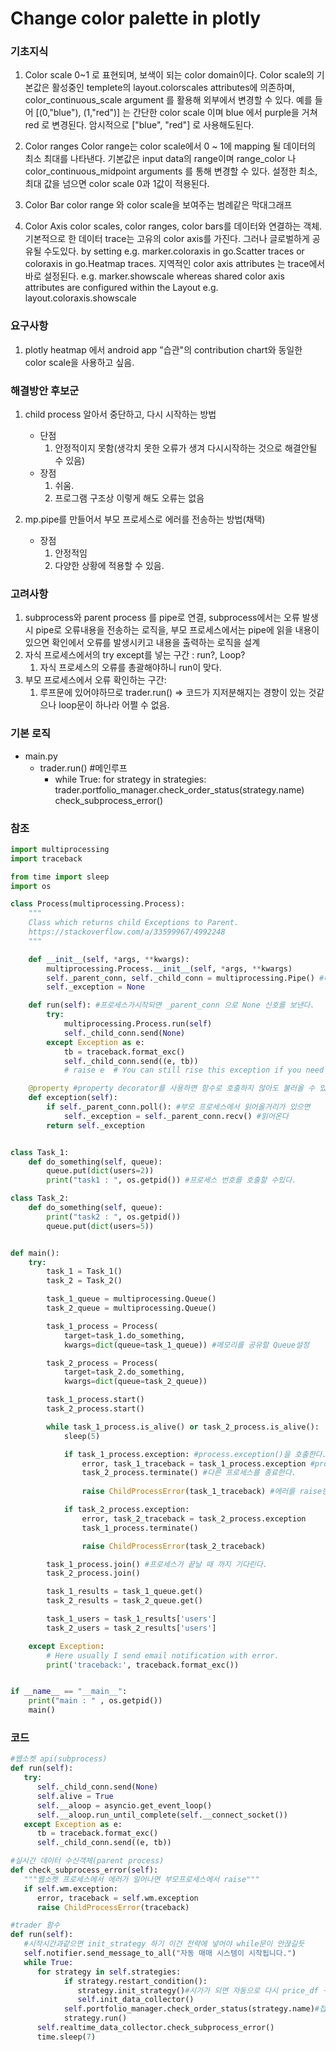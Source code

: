 # Change color palette in plotly

### 기초지식
   1. Color scale
      0~1 로 표현되며, 보색이 되는 color domain이다. Color scale의 기본값은 활성중인 templete의 layout.colorscales attributes에 의존하며, color_continuous_scale argument 를 활용해 외부에서 변경할 수 있다. 예를 들어 [(0,"blue"), (1,"red")] 는 간단한 color scale 이며 blue 에서 purple을 거쳐 red 로 변경된다. 암시적으로 ["blue", "red"] 로 사용해도된다.

   2. Color ranges 
      Color range는 color scale에서 0 ~ 1에 mapping 될 데이터의 최소 최대를 나타낸다. 기본값은 input data의 range이며 range_color 나 color_continuous_midpoint arguments 를 통해 변경할 수 있다. 설정한 최소, 최대 값을 넘으면 color scale 0과 1값이 적용된다.

   3. Color Bar
      color range 와 color scale을 보여주는 범례같은 막대그래프
   
   4. Color Axis
      color scales, color ranges, color bars를 데이터와 연결하는 객체. 기본적으로 한 데이터 trace는 고유의 color axis를 가진다. 그러나 글로벌하게 공유될 수도있다. by setting e.g. marker.coloraxis in go.Scatter traces or coloraxis in go.Heatmap traces. 지역적인 color axis attributes 는 trace에서 바로 설정된다. e.g. marker.showscale whereas shared color axis attributes are configured within the Layout e.g. layout.coloraxis.showscale

### 요구사항
   1. plotly heatmap 에서 android app "습관"의 contribution chart와 동일한 color scale을 사용하고 싶음.

### 해결방안 후보군
   1. child process 알아서 중단하고, 다시 시작하는 방법
      - 단점 
        1. 안정적이지 못함(생각치 못한 오류가 생겨 다시시작하는 것으로 해결안될 수 있음)
      - 장점
        1. 쉬움.
        2. 프로그램 구조상 이렇게 해도 오류는 없음
   
   2. mp.pipe를 만들어서 부모 프로세스로 에러를 전송하는 방법(채택)
      - 장점
        1. 안정적임
        2. 다양한 상황에 적용할 수 있음. 


### 고려사항
   1. subprocess와 parent process 를 pipe로 연결, subprocess에서는 오류 발생시 pipe로 오류내용을 전송하는 로직을,
      부모 프로세스에서는 pipe에 읽을 내용이 있으면 확인에서 오류를 발생시키고 내용을 출력하는 로직을 설계 
   2. 자식 프로세스에서의 try except를 넣는 구간 : run?, Loop?
      1. 자식 프로세스의 오류를 총괄해야하니 run이 맞다.
   3. 부모 프로세스에서 오류 확인하는 구간:
      1. 루프문에 있어야하므로 trader.run()
         => 코드가 지저분해지는 경향이 있는 것같으나 loop문이 하나라 어쩔 수 없음.

### 기본 로직
   - main.py 
     - trader.run() #메인루프
       - while True:
         for strategy in strategies:   
            trader.portfolio_manager.check_order_status(strategy.name)  
         check_subprocess_error()

### 참조
```python      
import multiprocessing
import traceback

from time import sleep
import os

class Process(multiprocessing.Process):
    """
    Class which returns child Exceptions to Parent.
    https://stackoverflow.com/a/33599967/4992248
    """

    def __init__(self, *args, **kwargs):
        multiprocessing.Process.__init__(self, *args, **kwargs)
        self._parent_conn, self._child_conn = multiprocessing.Pipe() #데이터를 공유할 pipe
        self._exception = None

    def run(self): #프로세스가시작되면 _parent_conn 으로 None 신호를 보낸다.
        try:
            multiprocessing.Process.run(self)
            self._child_conn.send(None)
        except Exception as e:
            tb = traceback.format_exc()
            self._child_conn.send((e, tb))
            # raise e  # You can still rise this exception if you need to

    @property #property decorator를 사용하면 함수로 호출하지 않아도 불러올 수 있다.
    def exception(self):
        if self._parent_conn.poll(): #부모 프로세스에서 읽어올거리가 있으면
            self._exception = self._parent_conn.recv() #읽어온다
        return self._exception


class Task_1:
    def do_something(self, queue):
        queue.put(dict(users=2))
        print("task1 : ", os.getpid()) #프로세스 번호를 호출할 수있다.

class Task_2:
    def do_something(self, queue):
        print("task2 : ", os.getpid())
        queue.put(dict(users=5))


def main():
    try:
        task_1 = Task_1() 
        task_2 = Task_2()

        task_1_queue = multiprocessing.Queue()
        task_2_queue = multiprocessing.Queue()

        task_1_process = Process(
            target=task_1.do_something,
            kwargs=dict(queue=task_1_queue)) #메모리를 공유할 Queue설정

        task_2_process = Process(
            target=task_2.do_something,
            kwargs=dict(queue=task_2_queue))

        task_1_process.start()
        task_2_process.start()

        while task_1_process.is_alive() or task_2_process.is_alive():
            sleep(5)

            if task_1_process.exception: #process.exception()을 호출한다. 오류가 났을경우
                error, task_1_traceback = task_1_process.exception #process._exception을 할당하고
                task_2_process.terminate() #다른 프로세스를 종료한다.
                
                raise ChildProcessError(task_1_traceback) #에러를 raise한다.(부모프로세스)

            if task_2_process.exception:
                error, task_2_traceback = task_2_process.exception
                task_1_process.terminate()

                raise ChildProcessError(task_2_traceback)

        task_1_process.join() #프로세스가 끝날 때 까지 기다린다.
        task_2_process.join()

        task_1_results = task_1_queue.get()
        task_2_results = task_2_queue.get()

        task_1_users = task_1_results['users']
        task_2_users = task_2_results['users']

    except Exception:
        # Here usually I send email notification with error.
        print('traceback:', traceback.format_exc())


if __name__ == "__main__":
    print("main : " , os.getpid())
    main()
```

### 코드
```python
#웹소켓 api(subprocess)
def run(self): 
   try:
      self._child_conn.send(None)
      self.alive = True
      self.__aloop = asyncio.get_event_loop()
      self.__aloop.run_until_complete(self.__connect_socket())
   except Exception as e:
      tb = traceback.format_exc()
      self._child_conn.send((e, tb))

#실시간 데이터 수신객체(parent process)
def check_subprocess_error(self):
   """웹소켓 프로세스에서 에러가 일어나면 부모프로세스에서 raise"""
   if self.wm.exception:
      error, traceback = self.wm.exception
      raise ChildProcessError(traceback)

#trader 함수
def run(self):
   #시작시간과같으면 init_strategy 하기 이건 전략에 넣어야 while문이 안끊길듯
   self.notifier.send_message_to_all("자동 매매 시스템이 시작됩니다.")
   while True:
      for strategy in self.strategies:
            if strategy.restart_condition():
               strategy.init_strategy()#시가가 되면 자동으로 다시 price_df 구축
               self.init_data_collector()
            self.portfolio_manager.check_order_status(strategy.name)#접수한 order 들 체결, 만료, 취소 상태를 확인하고 대처 
            strategy.run()
      self.realtime_data_collector.check_subprocess_error()
      time.sleep(7)
```
